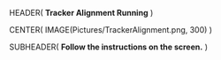 HEADER( __Tracker Alignment Running__ )

CENTER( IMAGE(Pictures/TrackerAlignment.png, 300) )
 
SUBHEADER( __Follow the instructions on the screen.__ )
